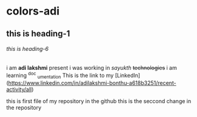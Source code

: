 # colors-adi
## this is heading-1
###### this is heading-6
i am **adi lakshmi** present i was working in _sayukth_  ~~technologies~~
i am learning <sup>doc</sup>  <sub>umentation</sub>
This is the link to my [LinkedIn] (https://www.linkedin.com/in/adilakshmi-bonthu-a618b3251/recent-activity/all)

this is first file of my repository in the github
this is the seccond change in the repository
